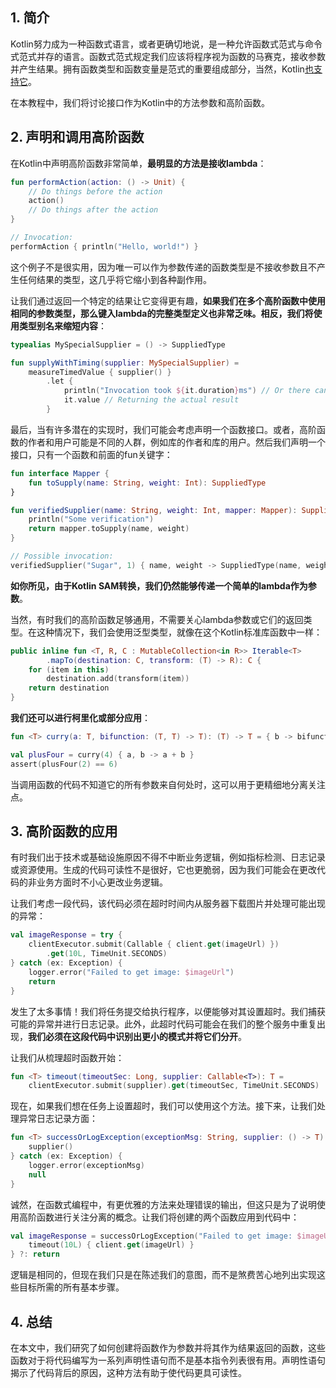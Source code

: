 ## 1. 简介

Kotlin努力成为一种函数式语言，或者更确切地说，是一种允许函数式范式与命令式范式并存的语言。函数式范式规定我们应该将程序视为函数的马赛克，接收参数并产生结果。拥有函数类型和函数变量是范式的重要组成部分，当然，Kotlin[也支持它](https://www.baeldung.com/kotlin/sam-conversions)。

在本教程中，我们将讨论接口作为Kotlin中的方法参数和高阶函数。

## 2. 声明和调用高阶函数

在Kotlin中声明高阶函数非常简单，**最明显的方法是接收lambda**：

```kotlin
fun performAction(action: () -> Unit) {
    // Do things before the action
    action()
    // Do things after the action
}

// Invocation: 
performAction { println("Hello, world!") }
```

这个例子不是很实用，因为唯一可以作为参数传递的函数类型是不接收参数且不产生任何结果的类型，这几乎将它缩小到各种副作用。

让我们通过返回一个特定的结果让它变得更有趣，**如果我们在多个高阶函数中使用相同的参数类型，那么键入lambda的完整类型定义也非常乏味。相反，我们将使用类型别名来缩短内容**：

```kotlin
typealias MySpecialSupplier = () -> SuppliedType

fun supplyWithTiming(supplier: MySpecialSupplier) =
    measureTimedValue { supplier() }
        .let {
            println("Invocation took ${it.duration}ms") // Or there can be a Metrics call here
            it.value // Returning the actual result
        }
```

最后，当有许多潜在的实现时，我们可能会考虑声明一个函数接口。或者，高阶函数的作者和用户可能是不同的人群，例如库的作者和库的用户。然后我们声明一个接口，只有一个函数和前面的fun关键字：

```kotlin
fun interface Mapper {
    fun toSupply(name: String, weight: Int): SuppliedType
}

fun verifiedSupplier(name: String, weight: Int, mapper: Mapper): SuppliedType {
    println("Some verification")
    return mapper.toSupply(name, weight)
}

// Possible invocation:
verifiedSupplier("Sugar", 1) { name, weight -> SuppliedType(name, weight) }
```

**如你所见，由于Kotlin SAM转换，我们仍然能够传递一个简单的lambda作为参数**。

当然，有时我们的高阶函数足够通用，不需要关心lambda参数或它们的返回类型。在这种情况下，我们会使用泛型类型，就像在这个Kotlin标准库函数中一样：

```kotlin
public inline fun <T, R, C : MutableCollection<in R>> Iterable<T>
        .mapTo(destination: C, transform: (T) -> R): C {
    for (item in this)
        destination.add(transform(item))
    return destination
}
```

**我们还可以进行柯里化或部分应用**：

```kotlin
fun <T> curry(a: T, bifunction: (T, T) -> T): (T) -> T = { b -> bifunction(a, b) }

val plusFour = curry(4) { a, b -> a + b }
assert(plusFour(2) == 6)
```

当调用函数的代码不知道它的所有参数来自何处时，这可以用于更精细地分离关注点。

## 3. 高阶函数的应用

有时我们出于技术或基础设施原因不得不中断业务逻辑，例如指标检测、日志记录或资源使用。生成的代码可读性不是很好，它也更脆弱，因为我们可能会在更改代码的非业务方面时不小心更改业务逻辑。

让我们考虑一段代码，该代码必须在超时时间内从服务器下载图片并处理可能出现的异常：

```kotlin
val imageResponse = try {
    clientExecutor.submit(Callable { client.get(imageUrl) })
        .get(10L, TimeUnit.SECONDS)
} catch (ex: Exception) {
    logger.error("Failed to get image: $imageUrl")
    return
}
```

发生了太多事情！我们将任务提交给执行程序，以便能够对其设置超时。我们捕获可能的异常并进行日志记录。此外，此超时代码可能会在我们的整个服务中重复出现，**我们必须在这段代码中识别出更小的模式并将它们分开**。

让我们从梳理超时函数开始：

```kotlin
fun <T> timeout(timeoutSec: Long, supplier: Callable<T>): T =
    clientExecutor.submit(supplier).get(timeoutSec, TimeUnit.SECONDS)
```

现在，如果我们想在任务上设置超时，我们可以使用这个方法。接下来，让我们处理异常日志记录方面：

```kotlin
fun <T> successOrLogException(exceptionMsg: String, supplier: () -> T): T? = try {
    supplier()
} catch (ex: Exception) {
    logger.error(exceptionMsg)
    null
}
```

诚然，在函数式编程中，有更优雅的方法来处理错误的输出，但这只是为了说明使用高阶函数进行关注分离的概念。让我们将创建的两个函数应用到代码中：

```kotlin
val imageResponse = successOrLogException("Failed to get image: $imageUrl") {
    timeout(10L) { client.get(imageUrl) }
} ?: return
```

逻辑是相同的，但现在我们只是在陈述我们的意图，而不是煞费苦心地列出实现这些目标所需的所有基本步骤。

## 4. 总结

在本文中，我们研究了如何创建将函数作为参数并将其作为结果返回的函数，这些函数对于将代码编写为一系列声明性语句而不是基本指令列表很有用。声明性语句揭示了代码背后的原因，这种方法有助于使代码更具可读性。